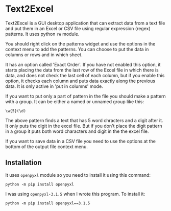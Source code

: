 # Text2Excel

Text2Excel is a GUI desktop application that can extract data from a text file and put them in an Excel or CSV file using regular expression (regex) patterns. It uses python `re` module.

You should right click on the patterns widget and use the options in the context menu to add the patterns. You can choose to put the data in columns or rows and in which sheet.

It has an option called 'Exact Order'. If you have not enabled this option, it starts placing the data from the last row of the Excel file in which there is data, and does not check the last cell of each column, but if you enable this option, it checks each column and puts data exactly along the previous data. It is only active in 'put in columns' mode.

If you want to put only a part of pattern in the file you should make a pattern with a group. It can be either a named or unnamed group like this:

```
\w{5}(\d)
```

The above pattern finds a text that has 5 word chracters and a digit after it. It only puts the digit in the excel file. But if you don't place the digit pattern in a group it puts both word characters and digit in the the excel file.

If you want to save data in a CSV file you need to use the options at the bottom of the output file context menu.

Installation
---
It uses `openpyxl` module so you need to install it using this command:

```
python -m pip install openpyxl
```

I was using `openpyxl-3.1.5` when I wrote this program. To install it:

```
python -m pip install openpyxl==3.1.5
```
